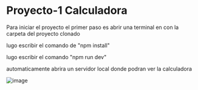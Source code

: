 # Proyecto-1 Calculadora
Para iniciar el proyecto el primer paso es abrir una terminal en con la carpeta del proyecto clonado

lugo escribir el comando de "npm install"

lugo escribir el comando "npm run dev"

automaticamente abrira un servidor local donde podran ver la calculadora


![image](https://github.com/user-attachments/assets/4f83f6b0-d113-4d01-8ede-9dbbc4ae2e27)
